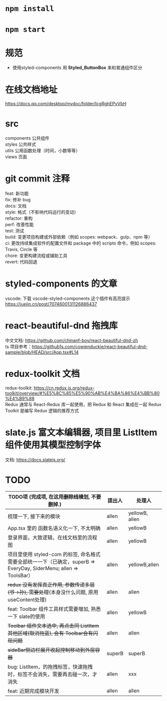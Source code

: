 # `npm install`

# `npm start`

# 规范
- 使用styled-components 用 **Styled_ButtonBox** 来和普通组件区分

# 在线文档地址
https://docs.qq.com/desktop/mydoc/folder/IcgRghEPvVbH

# src
components 公共组件\
styles 公共样式\
utils 公用函数处理（时间，小数等等）\
views 页面

# git commit 注释

feat: 新功能\
fix: 修补 bug\
docs: 文档\
style: 格式（不影响代码运行的变动）\
refactor: 重构 \
perf: 改善性能 \
test: 测试 \
build: 变更项目构建或外部依赖（例如 scopes: webpack、gulp、npm 等）\
ci: 更改持续集成软件的配置文件和 package 中的 scripts 命令，例如 scopes: Travis, Circle 等 \
chore: 变更构建流程或辅助工具 \
revert: 代码回退

# styled-components 的文章

vscode: 下载 vscode-styled-components 这个插件有高亮提示\
https://juejin.cn/post/7074600131126886437

# react-beautiful-dnd 拖拽库

中文文档: https://github.com/chinanf-boy/react-beautiful-dnd-zh \
ts 项目参考：https://github1s.com/cowienduckie/react-beautiful-dnd-sample/blob/HEAD/src/App.tsx#L14

# redux-toolkit 文档
redux-toolkit: https://cn.redux.js.org/redux-toolkit/overview/#%E5%8C%85%E5%90%AB%E4%BA%86%E4%BB%80%E4%B9%88 \
Redux 通常与 React-Redux 库一起使用，把 Redux 和 React 集成在一起
Redux Toolkit 是编写 Redux 逻辑的推荐方式

# slate.js 富文本编辑器, 项目里 ListItem 组件使用其模型控制字体

文档: https://docs.slatejs.org/

# TODO

|  TODO项 (完成项, 在这用~~删除线~~横划, 不要删掉.)  | 提出人  | 处理人 |
|  ----  | ----  | ---- |
| 梳理一下, 接下来的模块  | allen | yellowB, allen |
| App.tsx 里的 函数名语义化一下, 不太明确  | allen | yellowB |
| 登录界面，大致逻辑，在线文档里的流程图 | allen | yellowB |
| 项目里使用 styled-com 的标签, 命名格式需要全部统一一下（已确定，superB => EveryDay, SiderMenu; allen => ToolsBar） | allen | yellowB,allen |
| ~~redux 没有发挥真正作用, 参数传递多层(爷->孙), 需要处理~~(本身没什么问题, 原用useContent处理)  | allen | allen |
| feat: Toolbar 组件工具样式需要增加, 熟悉一下 slate的使用  | allen | yellowB |
| ~~Toolbar 组件文本选中, 再点击同 ListItem其他区域(取消拖蓝), 会有 Toolbar会有闪现问题~~  | allen | allen |
| ~~sideBar侧边栏展开收起控制移动到外层容器~~  | superB | superB |
| bug: ListItem，的拖拽标签，快速拖拽时，标签不会消失，需要再去碰一次，才消失  | allen | xxx |
| feat: 近期完成模块开发 | allen | allen |